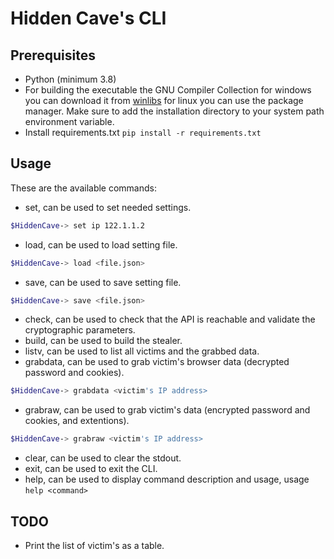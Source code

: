 # Hidden Cave's CLI

## Prerequisites
- Python (minimum 3.8)
- For building the executable the GNU Compiler Collection for windows you can download it from [winlibs](https://winlibs.com/#download-release) for linux you can use the package manager. Make sure to add the installation directory to your system path environment variable.
- Install requirements.txt `pip install -r requirements.txt`

## Usage
These are the available commands:
  - set, can be used to set needed settings.
  ```bash
  $HiddenCave-> set ip 122.1.1.2
  ```
  - load, can be used to load setting file.
  ```bash
  $HiddenCave-> load <file.json>
  ```
  - save, can be used to save setting file.
  ```bash
  $HiddenCave-> save <file.json>
  ```
  - check, can be used to check that the API is reachable and validate the cryptographic parameters.
  - build, can be used to build the stealer.
  - listv, can be used to list all victims and the grabbed data.
  - grabdata, can be used to grab victim's browser data (decrypted password and cookies).
  ```bash
  $HiddenCave-> grabdata <victim's IP address>
  ```
  - grabraw, can be used to grab victim's data (encrypted password and cookies, and extentions).
  ```bash
  $HiddenCave-> grabraw <victim's IP address>
  ```
  - clear, can be used to clear the stdout.
  - exit, can be used to exit the CLI.
  - help, can be used to display command description and usage, usage `help <command>` 

## TODO
  - Print the list of victim's as a table.
